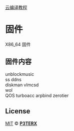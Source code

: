 [云编译教程](https://p3terx.com/archives/build-openwrt-with-github-actions.html)

# 固件
X86_64 固件

## 固件内容  
unblockmusic  
ss
ddns  
diskman
vlmcsd  
wol  
QOS
turboacc
arpbind
zerotier  


## License

[MIT](https://github.com/P3TERX/Actions-OpenWrt/blob/main/LICENSE) © [**P3TERX**](https://p3terx.com)
